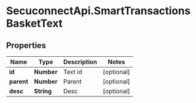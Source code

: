 # SecuconnectApi.SmartTransactionsBasketText

## Properties
Name | Type | Description | Notes
------------ | ------------- | ------------- | -------------
**id** | **Number** | Text id | [optional] 
**parent** | **Number** | Parent | [optional] 
**desc** | **String** | Desc | [optional] 


